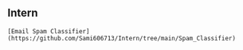 ## Intern
`[Email Spam Classifier](https://github.com/Sami606713/Intern/tree/main/Spam_Classifier)`
